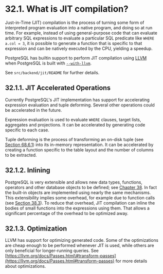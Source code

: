 # 32.1. What is JIT compilation?

Just-in-Time \(JIT\) compilation is the process of turning some form of interpreted program evaluation into a native program, and doing so at run time. For example, instead of using general-purpose code that can evaluate arbitrary SQL expressions to evaluate a particular SQL predicate like `WHERE a.col = 3`, it is possible to generate a function that is specific to that expression and can be natively executed by the CPU, yielding a speedup.

PostgreSQL has builtin support to perform JIT compilation using [LLVM](https://llvm.org/) when PostgreSQL is built with [`--with-llvm`](https://www.postgresql.org/docs/current/install-procedure.html#CONFIGURE-WITH-LLVM).

See `src/backend/jit/README` for further details.

## 32.1.1. JIT Accelerated Operations

Currently PostgreSQL's JIT implementation has support for accelerating expression evaluation and tuple deforming. Several other operations could be accelerated in the future.

Expression evaluation is used to evaluate `WHERE` clauses, target lists, aggregates and projections. It can be accelerated by generating code specific to each case.

Tuple deforming is the process of transforming an on-disk tuple \(see [Section 68.6.1](https://www.postgresql.org/docs/current/storage-page-layout.html#STORAGE-TUPLE-LAYOUT)\) into its in-memory representation. It can be accelerated by creating a function specific to the table layout and the number of columns to be extracted.

## 32.1.2. Inlining

PostgreSQL is very extensible and allows new data types, functions, operators and other database objects to be defined; see [Chapter 38](https://www.postgresql.org/docs/current/extend.html). In fact the built-in objects are implemented using nearly the same mechanisms. This extensibility implies some overhead, for example due to function calls \(see [Section 38.3](https://www.postgresql.org/docs/current/xfunc.html)\). To reduce that overhead, JIT compilation can inline the bodies of small functions into the expressions using them. That allows a significant percentage of the overhead to be optimized away.

## 32.1.3. Optimization

LLVM has support for optimizing generated code. Some of the optimizations are cheap enough to be performed whenever JIT is used, while others are only beneficial for longer-running queries. See [https://llvm.org/docs/Passes.html\#transform-passes](https://llvm.org/docs/Passes.html#transform-passes) for more details about optimizations.


